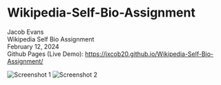 # Wikipedia-Self-Bio-Assignment

Jacob Evans <br>
Wikipedia Self Bio Assignment <br>
February 12, 2024 <br>
Github Pages (Live Demo): https://jxcob20.github.io/Wikipedia-Self-Bio-Assignment/

<img src="images/screenshot1" alt="Screenshot 1">
<img src="images/screenshot2" alt="Screenshot 2">

